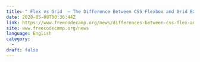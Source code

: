 ```yaml
---
title: " Flex vs Grid  — The Difference Between CSS Flexbox and Grid Explained With Examples "
date: 2020-05-09T00:36:44Z
link: https://www.freecodecamp.org/news/differences-between-css-flex-and-grid/?utm_medium=RSS&utm_source=news.12bit.vn
site: www.freecodecamp.org/news
language: English
category:
  -   
draft: false
---
```


